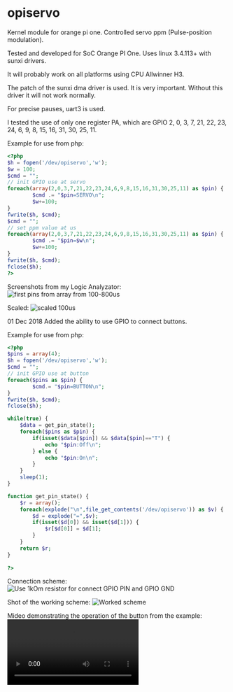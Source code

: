 # opiservo
Kernel module for orange pi one. Controlled servo ppm (Pulse-position modulation).

Tested and developed for SoC Orange PI One. Uses linux 3.4.113+ with sunxi drivers. 

It will probably work on all platforms using CPU Allwinner H3.

The patch of the sunxi dma driver is used. It is very important. Without this driver it will not work normally.

For precise pauses, uart3 is used. 

I tested the use of only one register PA, which are GPIO 2, 0, 3, 7, 21, 22, 23, 24, 6, 9, 8, 15, 16, 31, 30, 25, 11.

Example for use from php: 

```php
<?php
$h = fopen('/dev/opiservo','w');
$w = 100;
$cmd = "";
// init GPIO use at servo
foreach(array(2,0,3,7,21,22,23,24,6,9,8,15,16,31,30,25,11) as $pin) {
        $cmd .= "$pin=SERVO\n";
        $w+=100;
}
fwrite($h, $cmd);
$cmd = "";
// set ppm value at us
foreach(array(2,0,3,7,21,22,23,24,6,9,8,15,16,31,30,25,11) as $pin) {
        $cmd .= "$pin=$w\n";
        $w+=100;
}
fwrite($h, $cmd);
fclose($h);
?>

````

Screenshots from my Logic Analyzator:
![first pins from array from 100-800us](https://raw.githubusercontent.com/sergey-sh/opiservo/master/screenshot/opiservo_8pins.png)

Scaled:
![scaled 100us](https://raw.githubusercontent.com/sergey-sh/opiservo/master/screenshot/opiservo_8pins_detail.png)

01 Dec 2018
Added the ability to use GPIO to connect buttons.

Example for use from php: 

```php
<?php
$pins = array(4);
$h = fopen('/dev/opiservo','w');
$cmd = "";
// init GPIO use at button
foreach($pins as $pin) {
        $cmd.= "$pin=BUTTON\n";
}
fwrite($h, $cmd);
fclose($h);

while(true) {
	$data = get_pin_state();
	foreach($pins as $pin) {
		if(isset($data[$pin]) && $data[$pin]=="T") {
			echo "$pin:Off\n";
		} else {
			echo "$pin:On\n";
		}
	}
	sleep(1);
}

function get_pin_state() {
	$r = array();
	foreach(explode("\n",file_get_contents('/dev/opiservo')) as $v) {
		$d = explode("=",$v);
		if(isset($d[0]) && isset($d[1])) {
			$r[$d[0]] = $d[1];
		}
	}
	return $r;
}
	
?>
````

Connection scheme:
![Use 1kOm resistor for connect GPIO PIN and GPIO GND](https://raw.githubusercontent.com/sergey-sh/opiservo/master/screenshot/button_scheme.jpg)

Shot of the working scheme:
![Worked scheme](https://raw.githubusercontent.com/sergey-sh/opiservo/master/screenshot/button_worked.jpg)

Мideo demonstrating the operation of the button from the example:
![Worked scheme](https://raw.githubusercontent.com/sergey-sh/opiservo/master/screenshot/button_worked.mp4)


